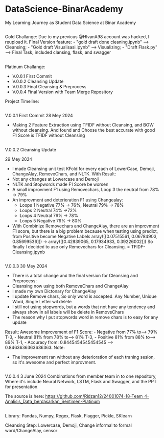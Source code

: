 # DataScience-BinarAcademy
 My Learning Journey as Student Data Science at Binar Academy
##
Gold Challange:
    Due to my previous @HIvanA98 account was hacked, I reupload it.
    FInal Version feature:
    - "gold draft done cleaning.ipynb" --> Cleansing; 
    - "Gold draft Visualisasi.ipynb" --> Visualizing; 
    - "Draft Flask.py" --> Final Task, included clansing, flask, and swagger
##
Platinum Challange:
- V.0.0.1 First Commit
- V.0.0.2 Cleansing Update
- V.0.0.3 Final Cleansing & Preprocess
- V.0.0.4 Final Version with Team Merge Repository

Project Timeline:
##

V.0.0.1 First Commit
28 Mey 2024
- Making 2 Feature Extraction using TFIDF without Cleansing, and BOW without cleansing. And found and Choose the best accurate with good F1 Score is TFIDF without Cleansing

##

V.0.0.2 Cleansing Update

29 Mey 2024
- I made Cleansing unit test KFold for every each of LowerCase, Demoji, ChangeAlay, RemoveChars, and NLTK. With Result:
 - Not any changes at Lowercase and Demoji
 - NLTK and Stopwords made F1 Score be worsen
 - A small improvment F1 using Removechars, Loop 3 the neutral from 78% -> 79%
 - An improvment and deterioration F1 using Changealay:
    - Loops 1 Negative 77% -> 76%, Neutral 79% -> 78%
    - Loops 2 Neutral 74% ->72%
    - Loops 4 Neutral 76% -> 78%
    - Loops 5 Negative 79% -> 80%
 - With Combinize Removechars and ChangeAlay, there are an improvment F1 score, but there is a big problem because when testing using predict, from Positive become Negative Labels 
array([[0.07515561, 0.06784903, 0.85699536]]) -> array([[0.42839065, 0.17934933, 0.39226002]])
    So finally I decided to use only Removechars for Cleansing. = TFIDF-Cleansing.jpynb
##

V.0.0.3
30 Mey 2024
- There is a total change and the final version for Cleansing and Preprocess:
 - Cleansing now using both RemoveChars and ChangeAlay
 - I made my own Dictonary for ChangeAlay
 - I update Remove chars, So only word is accepted. Any Number, Unique Word, Single Letter wil delete
 - I still not using stopwords, but a words that not have any tendency and always show in all labels will be delete in RemoveChars
 - The reason why I put stopwords word in remove chars is to easy for any update

Result: 
Awesome Improvement of F1 Score: 
    - Negative from 77% to--> 79% T-3, 
    - Neutral 81% from 78% to--> 81% T-3, 
    - Positive 81% from 88% to--> 89% T-1,
    - Accuracy from: 0.8445454545454545 --> 0.8463636363636363.
Note: 
 - The improvement ran without any deterioration of each traning sesion, so it's awesome and perfect improvment.
 ##

 V.0.0.4
 3 June 2024
Combinations from member team in to one repository,
Where it's include Neural Network, LSTM, Flask and Swagger, and the PPT for presentation.

The source is here: https://github.com/Ridzan12/24001074-18-Team_4-Analisis_Data_berdasarkan_Sentimen-Platinum

##
Library:
Pandas, Numpy, Regex, Flask, Flagger, Pickle, SKlearn

Cleansing Step:
Lowercase, Demoji, Change informal to formal word/ChangeAlay, censor